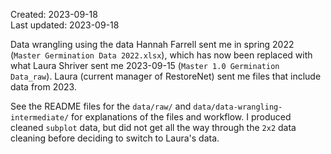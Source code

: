 Created: 2023-09-18  
Last updated: 2023-09-18

Data wrangling using the data Hannah Farrell sent me in spring 2022 (`Master Germination Data 2022.xlsx`), which has now been replaced with what Laura Shriver sent me 2023-09-15 (`Master 1.0 Germination Data_raw`). Laura (current manager of RestoreNet) sent me files that include data from 2023.

See the README files for the `data/raw/` and `data/data-wrangling-intermediate/` for explanations of the files and workflow. I produced cleaned `subplot` data, but did not get all the way through the `2x2` data cleaning before deciding to switch to Laura's data.